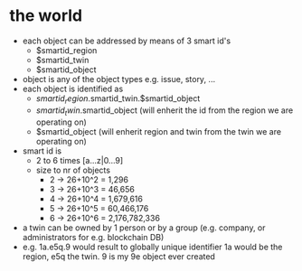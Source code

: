 
# the world

- each object can be addressed by means of 3 smart id's
    - $smartid_region
    - $smartid_twin
    - $smartid_object
- object is any of the object types e.g. issue, story, ...
- each object is identified as 
    - $smartid_region.$smartid_twin.$smartid_object
    - $smartid_twin.$smartid_object (will enherit the id from the region we are operating on)
    - $smartid_object  (will enherit region and twin from the twin we are operating on)
- smart id is
    - 2 to 6 times [a...z|0...9]
    - size to nr of objects
        - 2 -> 26+10^2 = 1,296
        - 3 -> 26+10^3 = 46,656
        - 4 -> 26+10^4 = 1,679,616
        - 5 -> 26+10^5 = 60,466,176
        - 6 -> 26+10^6 = 2,176,782,336
- a twin can be owned by 1 person or by a group (e.g. company, or administrators for e.g. blockchain DB)
- e.g. 1a.e5q.9 would result to globally unique identifier 1a would be the region, e5q the twin. 9 is my 9e object ever created
